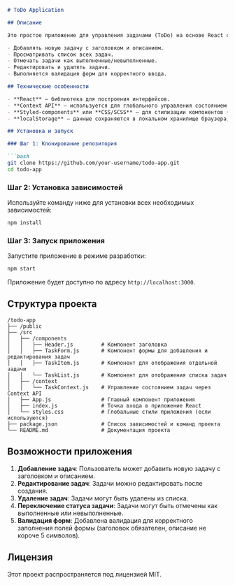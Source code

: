 ```markdown
# ToDo Application

## Описание

Это простое приложение для управления задачами (ToDo) на основе React с использованием Context API для управления состоянием. Приложение позволяет пользователям:

- Добавлять новую задачу с заголовком и описанием.
- Просматривать список всех задач.
- Отмечать задачи как выполненные/невыполненные.
- Редактировать и удалять задачи.
- Выполняется валидация форм для корректного ввода.

## Технические особенности

- **React** — библиотека для построения интерфейсов.
- **Context API** — используется для глобального управления состоянием задач.
- **Styled-components** или **CSS/SCSS** — для стилизации компонентов (при необходимости).
- **localStorage** — данные сохраняются в локальном хранилище браузера, чтобы задачи сохранялись при перезагрузке страницы.

## Установка и запуск

### Шаг 1: Клонирование репозитория

```bash
git clone https://github.com/your-username/todo-app.git
cd todo-app
```

### Шаг 2: Установка зависимостей

Используйте команду ниже для установки всех необходимых зависимостей:

```bash
npm install
```

### Шаг 3: Запуск приложения

Запустите приложение в режиме разработки:

```bash
npm start
```

Приложение будет доступно по адресу `http://localhost:3000`.

## Структура проекта

```
/todo-app
├── /public
├── /src
│   ├── /components
│   │   ├── Header.js         # Компонент заголовка
│   │   ├── TaskForm.js       # Компонент формы для добавления и редактирования задач
│   │   ├── TaskItem.js       # Компонент для отображения отдельной задачи
│   │   └── TaskList.js       # Компонент для отображения списка задач
│   ├── /context
│   │   └── TaskContext.js    # Управление состоянием задач через Context API
│   ├── App.js                # Главный компонент приложения
│   ├── index.js              # Точка входа в приложение React
│   └── styles.css            # Глобальные стили приложения (если используются)
├── package.json              # Список зависимостей и команд проекта
└── README.md                 # Документация проекта
```

## Возможности приложения

1. **Добавление задач**: Пользователь может добавить новую задачу с заголовком и описанием.
2. **Редактирование задач**: Задачи можно редактировать после создания.
3. **Удаление задач**: Задачи могут быть удалены из списка.
4. **Переключение статуса задачи**: Задачи могут быть отмечены как выполненные или невыполненные.
5. **Валидация форм**: Добавлена валидация для корректного заполнения полей формы (заголовок обязателен, описание не короче 5 символов).

## Лицензия

Этот проект распространяется под лицензией MIT.
```